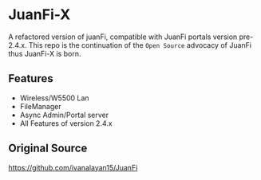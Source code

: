 # JuanFi-X
A refactored version of juanFi, compatible with JuanFi portals version pre-2.4.x.
This repo is the continuation of the `Open Source` advocacy of JuanFi thus JuanFi-X is born.

## Features
- Wireless/W5500 Lan
- FileManager
- Async Admin/Portal server
- All Features of version 2.4.x

## Original Source
https://github.com/ivanalayan15/JuanFi
